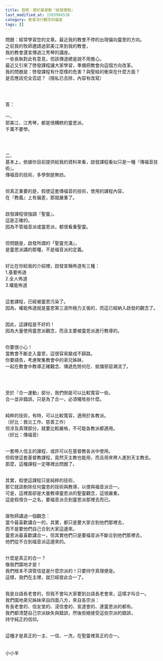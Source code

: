```yaml
---
title: 發問：關於基督教『啟發課程』
last_modified_at: 1583984538
category: 教會流行觀念的偏差
tags: []
---
```


<p>問題：經常學習您的文章。最近我的教會不停的出現偏向靈恩的方向。<br/>
之前我的牧師邀請過郭美江來到我的教會，<br/>
我的教會還宣傳過江秀琴的講座。<br/>
一些長執對此有意見，但該傳道總是說不用擔心。<br/>
最近又引來了啓發課程讓大家學習，準備把教會向這個方向改革。<br/>
我的問題是：啓發課程有什麼樣的危害？與聖經的衝突在什麼方面？<br/>
是否應該完全否認？（隱私已去除，內容有改寫）</p>
<p> </p>
<p><br/>
答：<br/>
 <br/>
一、<br/>
郭美江、江秀琴，都是很糟糕的靈恩派。<br/>
千萬不要學。<br/>
 </p>
<p> </p>
<p>二、<br/>
基本上，依據你目前提供給我的資料來看，啟發課程看似只是一種『傳福音技術』。<br/>
傳福音的技術，多學倒是無妨。</p>
<p><br/>
但真正重要的是，假使這套傳福音的技術，使用的課程內容，<br/>
在『教義』上有偏差，那就嚴重了。 </p>
<p><br/>
啟發課程很強調『聖靈』。<br/>
這是正確的。<br/>
因為不管福音派或靈恩派，都很看重聖靈。</p>
<p><br/>
但問題是，啟發所謂的「聖靈充滿」，<br/>
是靈恩派講的那種，不是福音派的定義。</p>
<p><br/>
好比在你給我的介紹裡，啟發宣稱佈道有三種：<br/>
1.基要佈道<br/>
2.全人佈道<br/>
3.權能佈道</p>
<p><br/>
這套課程，已經被靈恩污染了。<br/>
因為，權能佈道就是靈恩第三波所極力主張的，而這已經納入啟發的觀念了。</p>
<p><br/>
因此，這課程是不好的！<br/>
因為大量使用靈恩派觀念，而且主要被靈恩派進行教導的。</p>
<p><br/>
你要很小心！<br/>
當教會不斷走入靈恩，這很容易變成不歸路。<br/>
你要禱告，考慮聚集教會中的弟兄姊妹，<br/>
一起在教會中教導正確觀念、傳遞危險何在、抵擋邪惡潮流了。</p>
<p> </p>
<p><br/>
至於『合一運動』部分，我們倒是可以比較寬容一些。<br/>
合一並非錯誤，只是為了合一，必須犧牲些什麼。<br/>
 </p>
<p>純粹的技術，有時，可以比較寬容，適用於各教派。<br/>
（好比：救災工作、慈善工作）<br/>
但涉及真理部分，就要比較嚴格，不可能各教派都適用。<br/>
（好比：傳福音）<br/>
 </p>
<p>一套帶人信主的課程，或許可以在基督教各派中使用。<br/>
但假使這套基督教課程，竟然天主教也能用，而且用來帶人進到天主教去。<br/>
那麼，這種課程一定哪裡出問題了。<br/>
 </p>
<p>其實，假使這課程只是純粹的技術，<br/>
那它就該刪除任何靈恩的技術與教導，以便與福音派合一。<br/>
可是，這裡面卻是大量教導靈恩派的聖靈觀念，這很嚴重。<br/>
這是假借合一之名，要福音派合到靈恩派那裡去而已。<br/>
 </p>
<p>唐牧師講過一個觀念：<br/>
當今最喜歡講合一的，其實，都只是要大家合到他們那裡去，<br/>
而不是要他們自己合到大家這邊來。<br/>
靈恩派最喜歡講合一，但其實他們只是要福音派不斷合到他們那裡去，<br/>
他們從不合到福音派這邊來的。<br/>
 </p>
<p>什麼是真正的合一？<br/>
像我們園地才是！<br/>
我們根本不須管信徒是什麼宗派的！只要持守真理便是。<br/>
這樣，我們在主裡，就已經彼此合一了。<br/>
 </p>
<p>我是台語長老會的，但我不會叫大家要到台語長老會來，這樣才叫合一。<br/>
我們園地弟兄姊妹來自四面八方，來自各宗派：<br/>
有長老會的、信友堂的、浸信會的、宣道會的、連靈恩派的都有。<br/>
我們都清楚自己宗派缺失與錯誤，然後拒絕接受這些宗派的錯誤，<br/>
持守純正的信仰。<br/>
 </p>
<p>這種才是真正的一主、一信、一洗，在聖靈裡真正的合一。<br/>
 <br/>
 <br/>
小小羊</p>

